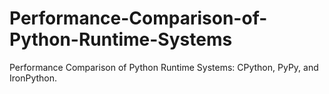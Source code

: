 # Performance-Comparison-of-Python-Runtime-Systems
Performance Comparison of Python Runtime Systems: CPython, PyPy, and IronPython.
